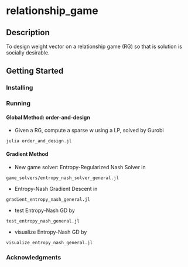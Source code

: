 # relationship_game

## Description
To design weight vector on a relationship game (RG) so that is solution is socially desirable.

## Getting Started
### Installing

### Running

#### Global Method: order-and-design
* Given a RG, compute a sparse w using a LP, solved by Gurobi
```
julia order_and_design.jl
```



#### Gradient Method
* New game solver: Entropy-Regularized Nash Solver in
```
game_solvers/entropy_nash_solver_general.jl
```
* Entropy-Nash Gradient Descent in
```
gradient_entropy_nash_general.jl
```
* test Entropy-Nash GD by
```
test_entropy_nash_general.jl
```
* visualize Entropy-Nash GD by
```
visualize_entropy_nash_general.jl
```

### Acknowledgments
